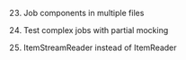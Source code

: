 
23. Job components in multiple
files


24. Test complex jobs with partial
mocking


25. ItemStreamReader instead of
ItemReader
